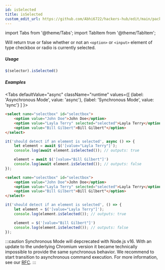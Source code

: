 ```yaml
---
id: isSelected
title: isSelected
custom_edit_url: https://github.com/Abhi6722/hackers-hub/edit/main/packages/webdriverio/src/commands/element/isSelected.ts
---
```


import Tabs from '@theme/Tabs';
import TabItem from '@theme/TabItem';

Will return true or false whether or not an `<option>` or `<input>` element of type
checkbox or radio is currently selected.

##### Usage

```js
$(selector).isSelected()
```

##### Examples
<Tabs
defaultValue="async"
className="runtime"
values={[
{label: 'Asynchronous Mode', value: 'async'},
{label: 'Synchronous Mode', value: 'sync'}
]
}>
<TabItem value="async">

```html title="index.html"
<select name="selectbox" id="selectbox">
    <option value="John Doe">John Doe</option>
    <option value="Layla Terry" selected="selected">Layla Terry</option>
    <option value="Bill Gilbert">Bill Gilbert"</option>
</select>

```

```js title="isSelected.js"
it('should detect if an element is selected', async () => {
    let element = await $('[value="Layla Terry"]');
    console.log(await element.isSelected()); // outputs: true

    element = await $('[value="Bill Gilbert"]')
    console.log(await element.isSelected()); // outputs: false
});
```

</TabItem>
<TabItem value="sync">

```html title="index.html"
<select name="selectbox" id="selectbox">
    <option value="John Doe">John Doe</option>
    <option value="Layla Terry" selected="selected">Layla Terry</option>
    <option value="Bill Gilbert">Bill Gilbert"</option>
</select>

```

```js title="isSelected.js"
it('should detect if an element is selected', () => {
    let element = $('[value="Layla Terry"]');
    console.log(element.isSelected()); // outputs: true

    element = $('[value="Bill Gilbert"]')
    console.log(element.isSelected()); // outputs: false
});
```

:::caution
Synchronous Mode will depcrecated with Node.js v16. With an update to the
underlying Chromium version it became technically impossible to provide the
same synchronous behavior. We recommend to start transition to asynchronous
command execution. For more information, see our <a href="https://github.com/webdriverio/webdriverio/discussions/6702">RFC</a>.
:::
</TabItem>
</Tabs>

